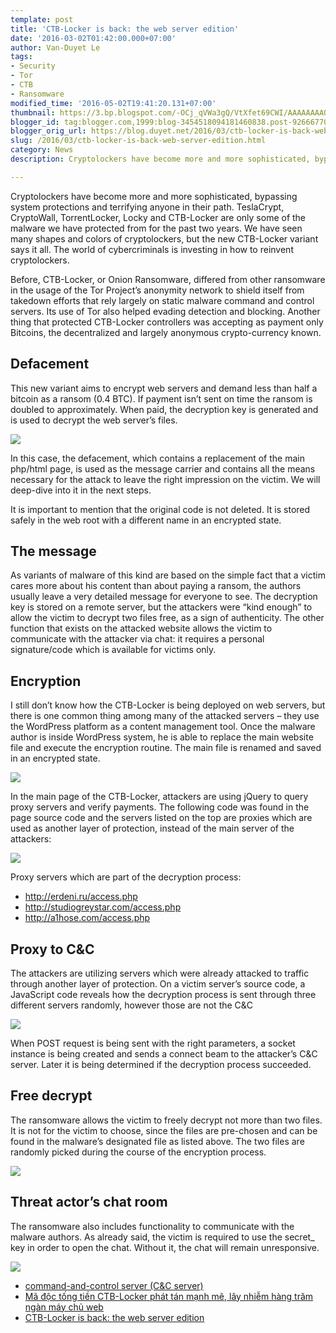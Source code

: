 ```yaml
---
template: post
title: 'CTB-Locker is back: the web server edition'
date: '2016-03-02T01:42:00.000+07:00'
author: Van-Duyet Le
tags:
- Security
- Tor
- CTB
- Ransomware
modified_time: '2016-05-02T19:41:20.131+07:00'
thumbnail: https://3.bp.blogspot.com/-OCj_qVWa3gQ/VtXfet69CWI/AAAAAAAAQiY/xhQ9CDVm7cg/s1600/ctb_locker_en_1.png
blogger_id: tag:blogger.com,1999:blog-3454518094181460838.post-926667702342812968
blogger_orig_url: https://blog.duyet.net/2016/03/ctb-locker-is-back-web-server-edition.html
slug: /2016/03/ctb-locker-is-back-web-server-edition.html
category: News
description: Cryptolockers have become more and more sophisticated, bypassing system protections and terrifying anyone in their path. TeslaCrypt, CryptoWall, TorrentLocker, Locky and CTB-Locker are only some of the malware we have protected from for the past two years. We have seen many shapes and colors of cryptolockers, but the new CTB-Locker variant says it all. The world of cybercriminals is investing in how to reinvent cryptolockers.

---
```


Cryptolockers have become more and more sophisticated, bypassing system protections and terrifying anyone in their path. TeslaCrypt, CryptoWall, TorrentLocker, Locky and CTB-Locker are only some of the malware we have protected from for the past two years. We have seen many shapes and colors of cryptolockers, but the new CTB-Locker variant says it all. The world of cybercriminals is investing in how to reinvent cryptolockers.

Before, CTB-Locker, or Onion Ransomware, differed from other ransomware in the usage of the Tor Project’s anonymity network to shield itself from takedown efforts that rely largely on static malware command and control servers. Its use of Tor also helped evading detection and blocking. Another thing that protected CTB-Locker controllers was accepting as payment only Bitcoins, the decentralized and largely anonymous crypto-currency known.  

## Defacement ##
This new variant aims to encrypt web servers and demand less than half a bitcoin as a ransom (0.4 BTC). If payment isn’t sent on time the ransom is doubled to approximately. When paid, the decryption key is generated and is used to decrypt the web server’s files.  

![](https://3.bp.blogspot.com/-OCj_qVWa3gQ/VtXfet69CWI/AAAAAAAAQiY/xhQ9CDVm7cg/s1600/ctb_locker_en_1.png)

In this case, the defacement, which contains a replacement of the main php/html page, is used as the message carrier and contains all the means necessary for the attack to leave the right impression on the victim. We will deep-dive into it in the next steps.

It is important to mention that the original code is not deleted. It is stored safely in the web root with a different name in an encrypted state. 

## The message ##
As variants of malware of this kind are based on the simple fact that a victim cares more about his content than about paying a ransom, the authors usually leave a very detailed message for everyone to see.  The decryption key is stored on a remote server, but the attackers were “kind enough” to allow the victim to decrypt two files free, as a sign of authenticity.  The other function that exists on the attacked website allows the victim to communicate with the attacker via chat: it requires a personal signature/code which is available for victims only. 

## Encryption  ##
I still don’t know how the CTB-Locker is being deployed on web servers, but there is one common thing among many of the attacked servers – they use the WordPress platform as a content management tool.  Once the malware author is inside WordPress system, he is able to replace the main website file and execute the encryption routine. The main file is renamed and saved in an encrypted state.  

![](https://2.bp.blogspot.com/-KeL8Xa2g9EI/VtXgdX9FmvI/AAAAAAAAQik/xAOvU-5ufuE/s1600/ctb_locker_en_4-768x313.png)

In the main page of the CTB-Locker, attackers are using jQuery to query proxy servers and verify payments. The following code was found in the page source code and the servers listed on the top are proxies which are used as another layer of protection, instead of the main server of the attackers:  

![](https://1.bp.blogspot.com/-S3P0-rrNufE/VtXgnUhUZXI/AAAAAAAAQis/58zLPLPHQjQ/s1600/ctb_locker_en_5-768x568.png)

Proxy servers which are part of the decryption process:  

- http://erdeni.ru/access.php
- http://studiogreystar.com/access.php
- http://a1hose.com/access.php

## Proxy to C&C ##

The attackers are utilizing servers which were already attacked to traffic through another layer of protection. On a victim server’s source code, a JavaScript code reveals how the decryption process is sent through three different servers randomly, however those are not the C&C

![](https://2.bp.blogspot.com/-4cIUzg45kiw/VtXhNdhRtQI/AAAAAAAAQi0/3JZi_4Pb1kM/s1600/ctb_locker_en_9.png)

When POST request is being sent with the right parameters, a socket instance is being created and sends a connect beam to the attacker’s C&C server. Later it is being determined if the decryption process succeeded.

## Free decrypt ##
The ransomware allows the victim to freely decrypt not more than two files. It is not for the victim to choose, since the files are pre-chosen and can be found in the malware’s designated file as listed above. The two files are randomly picked during the course of the encryption process.  

![](https://2.bp.blogspot.com/-WnJW97tIi9o/VtXhlHay7nI/AAAAAAAAQjA/O87ECLotvsQ/s1600/ctb_locker_en_6.png)

## Threat actor’s chat room ##
The ransomware also includes functionality to communicate with the malware authors. As already said, the victim is required to use the secret_ key in order to open the chat. Without it, the chat will remain unresponsive.  

![](https://3.bp.blogspot.com/-aXi6sGBiuwM/VtXh77RoDRI/AAAAAAAAQjM/JPrASyN5tvc/s1600/ctb_locker_en_8.png)

- [command-and-control server (C&C server)](http://whatis.techtarget.com/definition/command-and-control-server-CC-server)
- [Mã độc tống tiền CTB-Locker phát tán mạnh mẽ, lây nhiễm hàng trăm ngàn máy chủ web](http://securitydaily.net/ma-doc-tong-tien-ctb-locker-phat-tan-manh-me-lay-nhiem-hang-tram-ngan-may-chu-web/)
- [CTB-Locker is back: the web server edition](https://securelist.com/blog/research/73989/ctb-locker-is-back-the-web-server-edition/)
